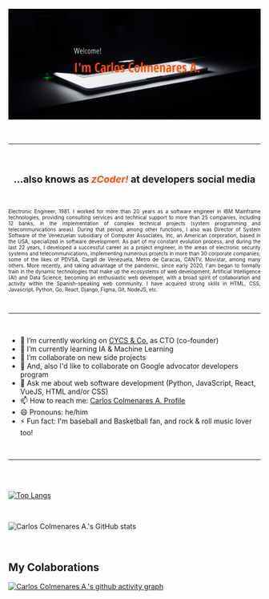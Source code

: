 ![zCoder Banner!](assets/img/miBanner.png)

<br>

---

<br>

### <div style="text-align:center"><h3>...also knows as<span style="color:#ff4c00"> _zCoder!_ </span>at developers social media</div>

<br>

<p style="text-align:justify; font-size:10px">
            Electronic Engineer, 1981. I worked for
            more than 20 years as a software engineer in IBM Mainframe
            technologies, providing consulting services and technical
            support to more than 25 companies, including 12 banks,
            in the implementation of complex technical projects (system
            programming and telecommunications areas). During that period,
            among other functions, I also was Director of System Software of the
            Venezuelan subsidiary of Computer Associates, Inc, an American
            corporation, based in the USA, specialized in software development.
            As part of my constant evolution process, and during the last 22 years, I
            developed a successful career as a project engineer, in the areas of
            electronic security systems and telecommunications, implementing
            numerous projects in more than 30 corporate companies; some of the
            likes of PDVSA, Cargill de Venezuela, Metro de Caracas, CANTV,
            Movistar, among many others. More recently, and taking advantage of
            the pandemic, since early 2020, I'am began to formally train in the
            dynamic technologies that make up the ecosystems of web development,
            Artificial Intelligence (AI) and Data Science, becoming an
            enthusiastic web developer, with a broad spirit of collaboration and
            activity within the Spanish-speaking web community. I have acquired
            strong skills in HTML, CSS, Javascript, Python, Go, React, Django,
            Figma, Git, NodeJS, etc. 
</p>

<br>

---

<br>

- 🔭 I’m currently working on [CYCS & Co.](https://cycs.netlify.app "CYCS Ingeniería e Instalaciones") as CTO (co-founder)
- 🌱 I’m currently learning IA & Machine Learning
- 👯 I’m collaborate on new side projects
- 👯 And, also I'd like to collaborate on Google advocator developers program
- 💬 Ask me about web software development (Python, JavaScript, React, VueJS, HTML and/or CSS)
- 📫 How to reach me: [Carlos Colmenares A. Profile](https://carlos-colmenares-a.netlify.app "https://carlos-colmenares-a.netlify.app")
- 😄 Pronouns: he/him
- ⚡ Fun fact: I'm baseball and Basketball fan, and rock & roll music lover too!

<br>

---

<br>
<br>

[![Top Langs](https://github-readme-stats.vercel.app/api/top-langs/?username=cycscarlos&&langs_count=8&theme=vue-dark)](https://github.com/cycscarlos/github-readme-stats)

<br>

![Carlos Colmenares A.'s GitHub stats](https://github-readme-stats.vercel.app/api?username=cycscarlos&show_icons=true&theme=vue-dark&hide=stars,prs)

<br>

## My Colaborations

[![Carlos Colmenares A.'s github activity graph](https://activity-graph.herokuapp.com/graph?username=cycscarlos&theme=react-dark)](https://github.com/cycscarlos/github-readme-activity-graph)

<br>
